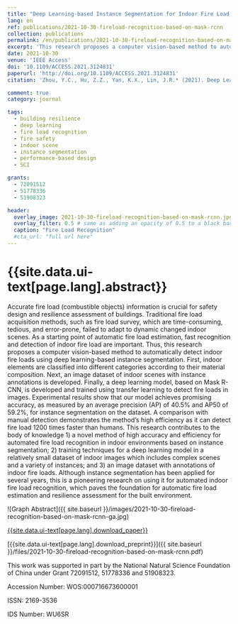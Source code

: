 ```yaml
---
title: "Deep Learning-based Instance Segmentation for Indoor Fire Load Recognition"
lang: en
ref: publications/2021-10-30-fireload-recognition-based-on-mask-rcnn
collection: publications
permalink: /en/publications/2021-10-30-fireload-recognition-based-on-mask-rcnn
excerpt: 'This research proposes a computer vision-based method to automatically detect indoor fire loads using deep learning-based instance segmentation; an image dataset of indoor scenes with various fire load instances annotated is also developed. Although instance segmentation has been applied for several years, this is a pioneering research on using it for automated indoor fire load recognition, which paves the foundation to automatic fire load estimation and resilience assessment for the built environment.'
date: 2021-10-30
venue: 'IEEE Access'
doi: '10.1109/ACCESS.2021.3124831'
paperurl: 'http://doi.org/10.1109/ACCESS.2021.3124831'
citation: 'Zhou, Y.C., Hu, Z.Z., Yan, K.X., Lin, J.R.* (2021). Deep Learning-based Instance Segmentation for Indoor Fire Load Recognition. <i>IEEE Access</i>, 9, 148771-148782. doi: 10.1109/ACCESS.2021.3124831'

comment: true
category: journal

tags: 
  - building resilience
  - deep learning
  - fire load recognition
  - fire safety
  - indoor scene
  - instance segmentation
  - performance-based design
  - SCI

grants:
  - 72091512
  - 51778336
  - 51908323

header:
  overlay_image: 2021-10-30-fireload-recognition-based-on-mask-rcnn.jpg
  overlay_filter: 0.5 # same as adding an opacity of 0.5 to a black background
  caption: "Fire Load Recognition"
  #cta_url: "full url here"
---
```



{{site.data.ui-text[page.lang].abstract}}
====

Accurate fire load (combustible objects) information is crucial for safety design and resilience assessment of buildings. Traditional fire load acquisition methods, such as fire load survey, which are time-consuming, tedious, and error-prone, failed to adapt to dynamic changed indoor scenes. As a starting point of automatic fire load estimation, fast recognition and detection of indoor fire load are important. Thus, this research proposes a computer vision-based method to automatically detect indoor fire loads using deep learning-based instance segmentation. First, indoor elements are classified into different categories according to their material composition. Next, an image dataset of indoor scenes with instance annotations is developed. Finally, a deep learning model, based on Mask R-CNN, is developed and trained using transfer learning to detect fire loads in images. Experimental results show that our model achieves promising accuracy, as measured by an average precision (AP) of 40.5% and AP50 of 59.2%, for instance segmentation on the dataset. A comparison with manual detection demonstrates the method’s high efficiency as it can detect fire load 1200 times faster than humans. This research contributes to the body of knowledge 1) a novel method of high accuracy and efficiency for automated fire load recognition in indoor environments based on instance segmentation; 2) training techniques for a deep learning model in a relatively small dataset of indoor images which includes complex scenes and a variety of instances; and 3) an image dataset with annotations of indoor fire loads. Although instance segmentation has been applied for several years, this is a pioneering research on using it for automated indoor fire load recognition, which paves the foundation for automatic fire load estimation and resilience assessment for the built environment.

![Graph Abstract]({{ site.baseurl }}/images/2021-10-30-fireload-recognition-based-on-mask-rcnn-ga.jpg)

[{{site.data.ui-text[page.lang].download_paper}}]({{page.paperurl}})

[{{site.data.ui-text[page.lang].download_preprint}}]({{ site.baseurl }}/files/2021-10-30-fireload-recognition-based-on-mask-rcnn.pdf)

This work was supported in part by the National Natural Science Foundation of China under Grant 72091512, 51778336 and 51908323.


Accession Number: WOS:000716673600001

ISSN: 2169-3536

IDS Number: WU6SR